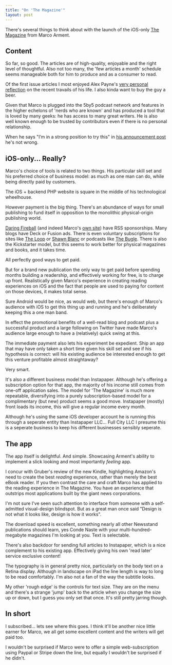 ```yaml
---
title: "On 'The Magazine'"
layout: post
---
```


There's several things to think about with the launch of the iOS-only [The Magazine](http://the-magazine.org) from Marco Arment.

## Content

So far, so good. The articles are of high-quality, enjoyable and the right level of thoughtful. Also not too many, the 'few articles a month' schedule seems manageable both for him to produce and as a consumer to read.

Of the first issue articles I most enjoyed Alex Payne's [very personal reflection](http://the-magazine.org/1/alone-together-again) on the recent travails of his life. I also kinda want to buy the guy a beer.

Given that Marco is plugged into the 5by5 podcast network and features in the higher echelons of 'nerds who are known' and has produced a tool that is loved by many geeks: he has access to many great writers. He is also well known enough to be trusted by contributors even if there is no personal relationship.

When he says "I’m in a strong position to try this" in [his announcement post](http://www.marco.org/2012/10/11/the-magazine) he's not wrong.

## iOS-only... Really?

Marco's choice of tools is related to two things. His particular skill set and his preferred choice of business model: as much as one man can do, while being directly paid by customers.

The iOS + backend PHP website is square in the middle of his technological wheelhouse.

However payment is the big thing. There's an abundance of ways for small publishing to fund itself in opposition to the monolithic physical-origin publishing world.

[Daring Fireball](http://daringfireball.net) (and indeed Marco's [own site](http://marco.org)) have RSS sponsorships. Many blogs have Deck or Fusion ads. There is even voluntary subscriptions for sites like [The Loop](http://loopinsight.com) or [Shawn Blanc](http://shawnblanc.net) or podcasts like [The Bugle](http://thebuglepodcast.com). There is also the Kickstarter model, but this seems to work better for physical magazines and books, and it takes time.

All perfectly good ways to get paid.

But for a brand new publication the only way to get paid before spending months building a readership, and effectively working for free, is to charge up front. Realistically given Marco's experience in creating reading experiences on iOS and the fact that people are used to paying for content on those devices, it makes total sense.

Sure Android would be nice, as would web, but there's enough of Marco's audience with iOS to get this thing up and running and he's deliberately keeping this a one man band.

In effect the promotional benefits of a well-read blog and podcast plus a successful product and a large following on Twitter have made Marco's audience large enough to have a (relatively) quick swing at this.

The immediate payment also lets his experiment be expedient. Ship an app that may have only taken a short time given his skill set and see if his hypothesis is correct: will his existing audience be interested enough to get this venture profitable almost straightaway?

Very smart.

It's also a different business model than Instapaper. Although he's offering a subscription option for that app, the majority of his income still comes from one-off application sales. The model for 'The Magazine' is much more repeatable, diversifying into a purely subscription-based model for a complimentary (but new) product seems a good move. Instapaper (mostly) front loads its income, this will give a regular income every month.

Although he's using the same iOS developer account he is running this through a seperate entity than Instapaper LLC... Full City LLC I presume this is a seperate business to keep his different businesses sensibly seperate.

## The app

The app itself is delightful. And simple. Showcasing Arment's ability to implement a slick looking and most importantly *feeling* app.

I concur with Gruber's review of the new Kindle, highlighting Amazon's need to create the best *reading* experience, rather than merely the best eBook reader. If you then contrast the care and craft Marco has applied to the reading experience in The Magazine. You have an experience that outstrips most applications built by the giant news corporations.

I'm not sure I've seen such attention to interface from someone with a self-admitted visual-design blindspot. But as a great man once said "Design is not what it looks like, design is how it works".

The download speed is excellent, something nearly all other Newsstand publications should learn, yes Conde Naste with your multi-hundred-megabyte magazines I'm looking at you. Text is selectable.

There's also backdoor for sending full articles to Instapaper, which is a nice complement to his existing app. Effectively giving his own 'read later' service exclusive content!

The typography is in general pretty nice, particularly on the body text on a Retina display. Although in landscape on iPad the line length is way to long to be read comfortably. I'm also not a fan of the way the subtitle looks.

My other 'rough edge' is the controls for text size. They are on the menu and there's a strange 'jump' back to the article when you change the size up or down, but I guess you only set that once. It's still pretty jarring though.

## In short

I subscribed... lets see where this goes. I think it'll be another nice little earner for Marco, we all get some excellent content and the writers will get paid too.

I wouldn't be surprised if Marco were to offer a simple web-subscription using Paypal or Stripe down the line, but equally I wouldn't be surprised if he didn't.
